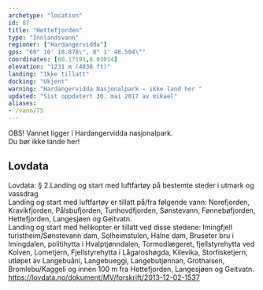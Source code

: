 ```yaml
---
archetype: "location"
id: 87
title: "Hettefjorden"
type: "Innlandsvann"
regioner: ["Hardangervidda"]
gps: "60° 10' 18.876\", 8° 1' 48.504\""
coordinates: [60.17191,8.03014]
elevation: "1231 m (4038 ft)"
landing: "Ikke tillatt"
docking: "Ukjent"
warning: "Hardangervidda Nasjonalpark - ikke land her "
updated: "Sist oppdatert 30. mai 2017 av mikael"
aliases:
- /vann/75
---
```


OBS! Vannet ligger i Hardangervidda nasjonalpark.\
Du bør ikke lande her!

## Lovdata

Lovdata: § 2.Landing og start med luftfartøy på bestemte steder i utmark og vassdrag\
Landing og start med luftfartøy er tillatt på/fra følgende vann: Norefjorden, Kravikfjorden, Pålsbufjorden, Tunhovdfjorden, Sønstevann, Fønnebøfjorden, Hettefjorden, Langesjøen og Geitvatn.\
Landing og start med helikopter er tillatt ved disse stedene: Imingfjell turistheim/Sønstevann dam, Solheimstulen, Halne dam, Bruseter bru i Imingdalen, politihytta i Hvalptjønndalen, Tormodlægeret, fjellstyrehytta ved Kolven, Lometjern, Fjellstyrehytta i Lågaroshøgda, Kilevika, Storfisketjern, utløpet av Langebuåni, Langebueggi, Langebutjønnan, Grothalsen, Bromlebu/Kaggeli og innen 100 m fra Hettefjorden, Langesjøen og Geitvatn.\
https://lovdata.no/dokument/MV/forskrift/2013-12-02-1537
